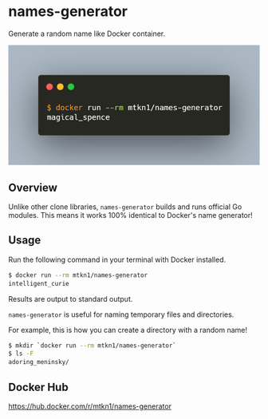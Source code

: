 # names-generator

Generate a random name like Docker container.

![bash.ping](imgs/bash.png)

## Overview

Unlike other clone libraries, `names-generator` builds and runs official Go modules. This means it works 100% identical to Docker's name generator!

## Usage

Run the following command in your terminal with Docker installed.

```bash
$ docker run --rm mtkn1/names-generator
intelligent_curie
```

Results are output to standard output.

`names-generator` is useful for naming temporary files and directories.

For example, this is how you can create a directory with a random name!

```bash
$ mkdir `docker run --rm mtkn1/names-generator`
$ ls -F
adoring_meninsky/
```

## Docker Hub

https://hub.docker.com/r/mtkn1/names-generator
